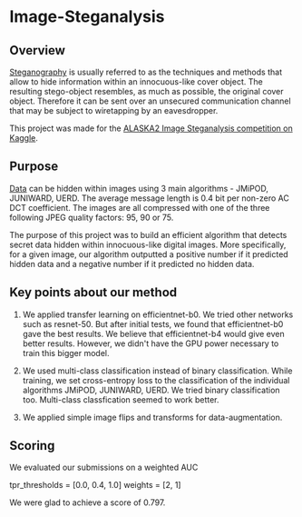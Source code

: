 # Image-Steganalysis

## Overview
[Steganography](https://hal-utt.archives-ouvertes.fr/hal-02542075/document) is usually referred to as the techniques and methods that allow to hide information within an innocuous-like cover object. The resulting stego-object resembles, as much as possible, the original cover object. Therefore it can be sent over an unsecured communication channel that may be subject to wiretapping by an eavesdropper.

This project was made for the [ALASKA2 Image Steganalysis competition on Kaggle](https://www.kaggle.com/c/alaska2-image-steganalysis).



## Purpose
[Data](https://www.kaggle.com/c/alaska2-image-steganalysis/data) can be hidden within images using 3 main algorithms - JMiPOD, JUNIWARD, UERD.
The average message length is 0.4 bit per non-zero AC DCT coefficient.
The images are all compressed with one of the three following JPEG quality factors: 95, 90 or 75.

The purpose of this project was to build an efficient algorithm that detects secret data hidden within innocuous-like digital images.
More specifically, for a given image, our algorithm outputted a positive number if it predicted hidden data and a negative number if it predicted no hidden data.

## Key points about our method

1. We applied transfer learning on efficientnet-b0. 
    We tried other networks such as resnet-50. But after initial tests, we found that efficientnet-b0 gave the best results.
    We believe that efficientnet-b4 would give even better results. However, we didn't have the GPU power necessary to train this bigger model.

2. We used multi-class classification instead of binary classification.
    While training, we set cross-entropy loss to the classification of the individual algorithms JMiPOD, JUNIWARD, UERD.
    We tried binary classification too. Multi-class classfication seemed to work better.
    
3. We applied simple image flips and transforms for data-augmentation.

## Scoring

We evaluated our submissions on a weighted AUC

tpr_thresholds = \[0.0, 0.4, 1.0]
weights = \[2, 1]

We were glad to achieve a score of 0.797.
